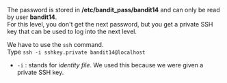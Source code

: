 The password is stored in **/etc/bandit_pass/bandit14** and can only be read by user **bandit14**.\
For this level, you don't get the next password, but you get a private SSH key that can be used to log into the next level.


We have to use the `ssh` command.\
Type `ssh -i sshkey.private bandit14@localhost`
- `-i` : stands for *identity file*.  We used this because we were given a private SSH key. 
